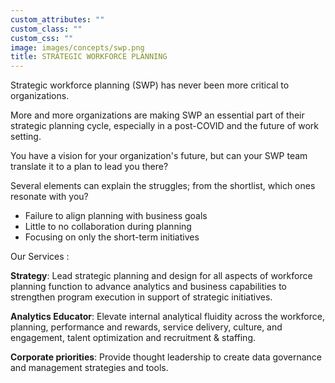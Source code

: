 ```yaml
---
custom_attributes: ""
custom_class: ""
custom_css: ""
image: images/concepts/swp.png
title: STRATEGIC WORKFORCE PLANNING
---
```



Strategic workforce planning (SWP) has never been more critical to organizations. 

More and more organizations are making SWP an essential part of their strategic planning cycle, especially in a post-COVID and the future of work setting.

You have a vision for your organization's future, but can your SWP team translate it to a plan to lead you there?

Several elements can explain the struggles; from the shortlist, which ones resonate with you?

- Failure to align planning with business goals
- Little to no collaboration during planning
- Focusing on only the short-term initiatives


Our Services : 


**Strategy**: Lead strategic planning and design for all aspects of workforce planning function to advance analytics and business capabilities to strengthen program execution in support of strategic initiatives.

**Analytics Educator**: Elevate internal analytical fluidity across the workforce, planning, performance and rewards, service delivery, culture, and engagement, talent optimization and recruitment & staffing.

**Corporate priorities**: Provide thought leadership to create data governance and management strategies and tools.









